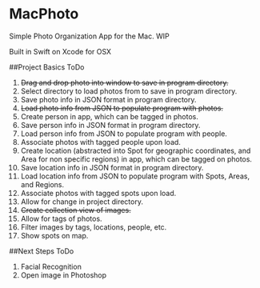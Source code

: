 # MacPhoto
Simple Photo Organization App for the Mac. WIP

Built in Swift on Xcode for OSX

##Project Basics ToDo

1. <del>Drag and drop photo into window to save in program directory.</del>
2. Select directory to load photos from to save in program directory.
3. Save photo info in JSON format in program directory.
4. <del>Load photo info from JSON to populate program with photos.</del>
5. Create person in app, which can be tagged in photos.
6. Save person info in JSON format in program directory.
7. Load person info from JSON to populate program with people.
8. Associate photos with tagged people upon load.
9. Create location (abstracted into Spot for geographic coordinates, and Area for non specific regions) in app, which can be tagged on photos.
10. Save location info in JSON format in program directory.
11. Load location info from JSON to populate program with Spots, Areas, and Regions.
12. Associate photos with tagged spots upon load.
13. Allow for change in project directory.
14. <del>Create collection view of images.</del>
15. Allow for tags of photos.
16. Filter images by tags, locations, people, etc.
17. Show spots on map.

##Next Steps ToDo
1. Facial Recognition
2. Open image in Photoshop